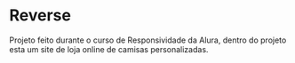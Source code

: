 # Reverse
Projeto feito durante o curso de Responsividade da Alura, dentro do projeto esta um site de loja online de camisas personalizadas.
